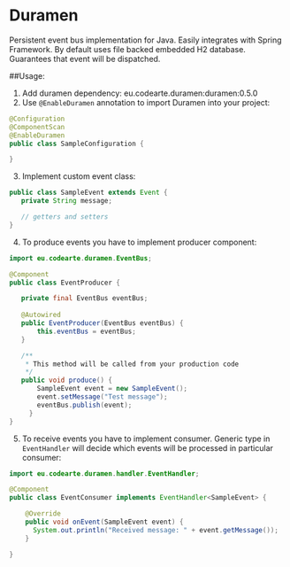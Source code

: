 Duramen
=======

Persistent event bus implementation for Java. Easily integrates with Spring Framework. By default uses file backed embedded H2 database. Guarantees that event will be dispatched.

##Usage:

1. Add duramen dependency:
  eu.codearte.duramen:duramen:0.5.0
2. Use ```@EnableDuramen``` annotation to import Duramen into your project:
 ```java
 @Configuration
 @ComponentScan
 @EnableDuramen
 public class SampleConfiguration {
 
 }
```
3. Implement custom event class:
 ```java
 public class SampleEvent extends Event {
    private String message;
 
    // getters and setters
 }
```
4. To produce events you have to implement producer component:
 ```java
 import eu.codearte.duramen.EventBus;
 
 @Component
 public class EventProducer {
 
    private final EventBus eventBus;
   
    @Autowired
    public EventProducer(EventBus eventBus) {
	    this.eventBus = eventBus;
    }

    /** 
     * This method will be called from your production code
     */
    public void produce() {
	    SampleEvent event = new SampleEvent();
	    event.setMessage("Test message");
	    eventBus.publish(event);
 	  }
 }
```
5. To receive events you have to implement consumer. Generic type in ```EventHandler``` will decide which events will be processed in particular consumer:
 ```java
 import eu.codearte.duramen.handler.EventHandler;

 @Component
 public class EventConsumer implements EventHandler<SampleEvent> {

 	 @Override
	 public void onEvent(SampleEvent event) {
	   System.out.println("Received message: " + event.getMessage());
	 }

 }
```
